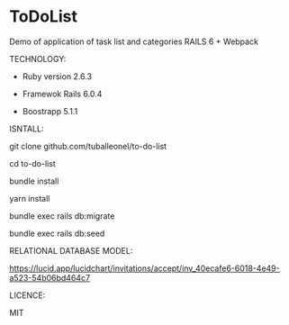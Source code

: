 # ToDoList

Demo of application of task list and categories RAILS 6 + Webpack

TECHNOLOGY:

* Ruby version 2.6.3

* Framewok Rails 6.0.4

* Boostrapp 5.1.1

ISNTALL:

git clone github.com/tuballeonel/to-do-list

cd to-do-list

bundle install

yarn install

bundle exec rails db:migrate

bundle exec rails db:seed


RELATIONAL DATABASE MODEL:

https://lucid.app/lucidchart/invitations/accept/inv_40ecafe6-6018-4e49-a523-54b06bd464c7


LICENCE:

MIT